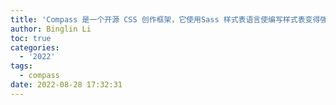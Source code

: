 ```yaml
---
title: 'Compass 是一个开源 CSS 创作框架，它使用Sass 样式表语言使编写样式表变得强大而简单'
author: Binglin Li
toc: true
categories:
  - '2022'
tags:
  - compass
date: 2022-08-28 17:32:31
---
```

